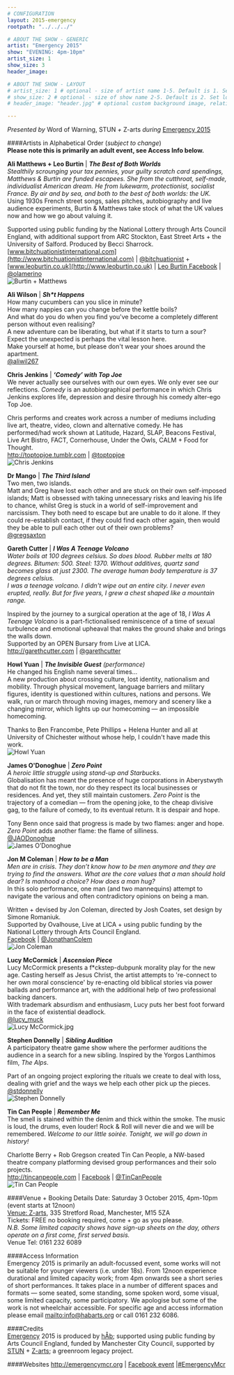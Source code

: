 ```yaml
---
# CONFIGURATION
layout: 2015-emergency
rootpath: "../../../"

# ABOUT THE SHOW - GENERIC
artist: "Emergency 2015"
show: "EVENING: 4pm-10pm"
artist_size: 1
show_size: 3
header_image:

# ABOUT THE SHOW - LAYOUT
# artist_size: 1 # optional - size of artist name 1-5. Default is 1. Set longer names to lower values
# show_size: 2 # optional - size of show name 2-5. Default is 2. Set longer names to lower values
# header_image: "header.jpg" # optional custom background image, relative to current page

---
```

*Presented by* Word of Warning, STUN *+* Z-arts *during* [Emergency 2015](/current/2015-emergency)         
        
####Artists in Alphabetical Order (*subject to change*)         
**Please note this is primarily an adult event, see Access Info below.**        
        
**Ali Matthews + Leo Burtin** | ***The Best of Both Worlds***        
*Stealthily scrounging your tax pennies, your guilty scratch card spendings, Matthews & Burtin are funded escapees. She from the cutthroat, self-made, individualist American dream. He from lukewarm, protectionist, socialist France. By air and by sea, and both to the best of both worlds: the UK.*        
Using 1930s French street songs, sales pitches, autobiography and live audience experiments, Burtin & Matthews take stock of what the UK values now and how we go about valuing it.        
        
Supported using public funding by the National Lottery through Arts Council England, with additional support from ARC Stockton, East Street Arts + the University of Salford. Produced by Becci Sharrock.        
[www.bitchuationistinternational.com](http://www.bitchuationistinternational.com) | [@bitchuationist](http://twitter.com/bitchuationist) + [www.leoburtin.co.uk](http://www.leoburtin.co.uk) | [Leo Burtin Facebook](http://www.facebook.com/leoburtin) | [@olamerino](http://twitter.com/olamerino)        
![Burtin + Matthews](BurtinMatthews.jpg)         
        
**Ali Wilson** | ***Sh\*t Happens***        
How many cucumbers can you slice in minute?        
How many nappies can you change before the kettle boils?        
And what do you do when you find you've become a completely different person without even realising?        
A new adventure can be liberating, but what if it starts to turn a sour?        
Expect the unexpected is perhaps the vital lesson here.        
Make yourself at home, but please don't wear your shoes around the apartment.        
[@aliwil267](http://twitter.com/aliwil267)        
        
**Chris Jenkins** | ***‘Comedy’ with Top Joe***        
We never actually see ourselves with our own eyes. We only ever see our reflections. *Comedy* is an autobiographical performance in which Chris Jenkins explores life, depression and desire through his comedy alter-ego Top Joe.         
        
Chris performs and creates work across a number of mediums including live art, theatre, video, clown and alternative comedy. He has performed/had work shown at Latitude, Hazard, SLAP, Beacons Festival, Live Art Bistro, FACT, Cornerhouse, Under the Owls, CALM + Food for Thought.        
<http://toptopjoe.tumblr.com> | [@toptopjoe](http://twitter.com/toptopjoe)      
![Chris Jenkins](ChrisJenkins.jpg)        
        
**Dr Mango** | ***The Third Island***        
Two men, two islands.        
Matt and Greg have lost each other and are stuck on their own self-imposed islands; Matt is obsessed with taking unnecessary risks and leaving his life to chance, whilst Greg is stuck in a world of self-improvement and narcissism. They both need to escape but are unable to do it alone. If they could re-establish contact, if they could find each other again, then would they be able to pull each other out of their own problems?        
[@gregsaxton](http://twitter.com/gregsaxton)       
        
**Gareth Cutter** | ***I Was A Teenage Volcano***         
*Water boils at 100 degrees celsius. So does blood. Rubber melts at 180 degrees. Bitumen: 500. Steel: 1370. Without additives, quartz sand becomes glass at just 2300. The average human body temperature is 37 degrees celsius.*          
*I was a teenage volcano. I didn't wipe out an entire city. I never even erupted, really. But for five years, I grew a chest shaped like a mountain range.*         
         
Inspired by the journey to a surgical operation at the age of 18, *I Was A Teenage Volcano* is a part-fictionalised reminiscence of a time of sexual turbulence and emotional upheaval that makes the ground shake and brings the walls down.       
Supported by an OPEN Bursary from Live at LICA.        
<http://garethcutter.com> | [@garethcutter](http://twitter.com/garethcutter)       
        
**Howl Yuan** | ***The Invisible Guest** (performance)*          
He changed his English name several times…         
A new production about crossing culture, lost identity, nationalism and mobility. Through physical movement, language barriers and military figures, identity is questioned within cultures, nations and persons. We walk, run or march through moving images, memory and scenery like a changing mirror, which lights up our homecoming — an impossible homecoming.        
         
Thanks to Ben Francombe, Pete Phillips + Helena Hunter and all at University of Chichester without whose help, I couldn't have made this work.        
![Howl Yuan](HowlYuan.jpg)      

         
**James O'Donoghue** | ***Zero Point***        
*A heroic little struggle using stand-up and Starbucks.*        
Globalisation has meant the presence of huge corporations in Aberystwyth that do not fit the town, nor do they respect its local businesses or residences. And yet, they still maintain customers. *Zero Point* is the trajectory of a comedian — from the opening joke, to the cheap divisive gag, to the failure of comedy, to its eventual return. It is despair and hope.        
        
Tony Benn once said that progress is made by two flames: anger and hope.         
*Zero Point* adds another flame: the flame of silliness.          
[@JAODonoghue](http://twitter.com/JAODonoghue)        
![James O’Donoghue](JamesODonoghue.jpg)       
        
**Jon M Coleman** | ***How to be a Man***        
*Men are in crisis. They don’t know how to be men anymore and they are trying to find the answers. What are the core values that a man should hold dear? Is manhood a choice? How does a man hug?*        
In this solo performance, one man (and two mannequins) attempt to navigate the various and often contradictory opinions on being a man.        
       
Written + devised by Jon Coleman, directed by Josh Coates, set design by Simone Romaniuk.        
Supported by Ovalhouse, Live at LICA + using public funding by the National Lottery through Arts Council England.        
[Facebook](http://www.facebook.com/jonmcoleman) | [@JonathanColem](http://twitter.com/JonathanColem)        
![Jon Coleman](JonColeman.jpg)       
        
**Lucy McCormick** | ***Ascension Piece***        
Lucy McCormick presents a f*ckstep-dubpunk morality play for the new age. Casting herself as Jesus Christ, the artist attempts to 're-connect to her own moral conscience' by re-enacting old biblical stories via power ballads and performance art, with the additional help of two professional backing dancers.           
With trademark absurdism and enthusiasm, Lucy puts her best foot forward in the face of existential deadlock.        
[@lucy_muck](http://twitter.com/lucy_muck)      
![Lucy McCormick.jpg](lucymccormick.jpg)      
 
**Stephen Donnelly** | ***Sibling Audition***        
A participatory theatre game show where the performer auditions the audience in a search for a new sibling. Inspired by the Yorgos Lanthimos film, *The Alps*.           
        
Part of an ongoing project exploring the rituals we create to deal with loss, dealing with grief and the ways we help each other pick up the pieces.        
[@stdonnelly](http://twitter.com/stdonnelly)        
![Stephen Donnelly](StephenDonnelly.jpg)       
        
**Tin Can People** | ***Remember Me***         
The smell is stained within the denim and thick within the smoke. The music is loud, the drums, even louder! Rock & Roll will never die and we will be remembered. *Welcome to our little soirée. Tonight, we will go down in history!*           
             
Charlotte Berry + Rob Gregson created Tin Can People, a NW-based theatre company platforming devised group performances and their solo projects.        
<http://tincanpeople.com> | [Facebook](http://www.facebook.com/tincanpeople) | [@TinCanPeople](http://twitter.com/TinCanPeople)        
![Tin Can People](tincanpeople.jpg)        
         
####Venue + Booking Details
Date: Saturday 3 October 2015, 4pm-10pm (event starts at 12noon)    
[Venue: Z-arts](http://www.z-arts.org/about-us/getting-here), 335 Stretford Road, Manchester, M15 5ZA        
Tickets: FREE no booking required, come + go as you please.        
*N.B. Some limited capacity shows have sign-up sheets on the day, others operate on a first come, first served basis.*          
Venue Tel: 0161 232 6089             
          
####Access Information       
Emergency 2015 is primarily an adult-focussed event, some works will not be suitable for younger viewers (i.e. under 18s). From 12noon experience durational and limited capacity work; from 4pm onwards see a short series of short performances. It takes place in a number of different spaces and formats — some seated, some standing, some spoken word, some visual, some limited capacity, some participatory. We apologise but some of the work is not wheelchair accessible. For specific age and access information please email <mailto:info@habarts.org> or call 0161 232 6086.     
            
####Credits         
[Emergency](/hab/emergency) 2015 is produced by [hÅb](/hab); supported using public funding by Arts Council England, funded by Manchester City Council, supported by [STUN](http://stunlive.com) + [Z-arts](http://www.z-arts.org); a greenroom legacy project.        
        
####Websites
<http://emergencymcr.org> | [Facebook event](http://www.facebook.com/events/1479136439056940) |[#EmergencyMcr](http://twitter.com/hashtag/EmergencyMcr)
